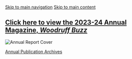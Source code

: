 [Skip to main navigation](https://me.gatech.edu/annual-report#main-navigation) [Skip to main content](https://me.gatech.edu/annual-report#main-content)

## [Click here to view the 2023-24 Annual Magazine, _Woodruff Buzz_](https://bit.ly/2023-24-annual-magazine)

![Annual Report Cover](https://me.gatech.edu/sites/default/files/inline-images/Woodruff%20Buzz%2023-24_Cover_Web.jpg)

[Annual Publication Archives](https://www.me.gatech.edu/annual-report-archives-0)